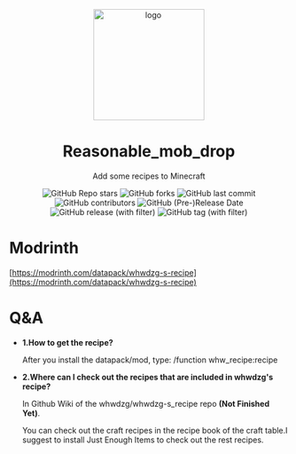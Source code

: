 <div align="center">
    <img align="center" src="https://raw.githubusercontent.com/whwdzg/reasonable_mob_drop/main/pack.png" alt="logo" width="200">
    <h1 align="center">Reasonable_mob_drop</h1>
    <p align="enter">Add some recipes to Minecraft</p>
    <img alt="GitHub Repo stars" src="https://img.shields.io/github/stars/whwdzg/reasonable_mob_drop">
    <img alt="GitHub forks" src="https://img.shields.io/github/forks/whwdzg/reasonable_mob_drop">
    <img alt="GitHub last commit" src="https://img.shields.io/github/last-commit/whwdzg/reasonable_mob_drop">
    <img alt="GitHub contributors" src="https://img.shields.io/github/contributors/whwdzg/reasonable_mob_drop">
    <img alt="GitHub (Pre-)Release Date" src="https://img.shields.io/github/release-date-pre/whwdzg/reasonable_mob_drop">
    <img alt="GitHub release (with filter)" src="https://img.shields.io/github/v/release/whwdzg/reasonable_mob_drop">
    <img alt="GitHub tag (with filter)" src="https://img.shields.io/github/v/tag/whwdzg/reasonable_mob_drop">
    </br>
</div>

# Modrinth
[https://modrinth.com/datapack/whwdzg-s-recipe](https://modrinth.com/datapack/whwdzg-s-recipe)

# Q&A
- **1.How to get the recipe?**

  After you install the datapack/mod, type: /function whw_recipe:recipe

- **2.Where can I check out the recipes that are included in whwdzg's recipe?**

  In Github Wiki of the whwdzg/whwdzg-s_recipe repo
**(Not Finished Yet)**.
  
  You can check out the craft recipes in the recipe book of the craft table.I suggest to install Just Enough Items to check out the rest recipes.